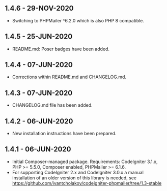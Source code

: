 1.4.6 - 29-NOV-2020
-------------------

* Switching to PHPMailer ^6.2.0 which is also PHP 8 compatible.


1.4.5 - 25-JUN-2020
-------------------

* README.md: Poser badges have been added.


1.4.4 - 07-JUN-2020
-------------------

* Corrections within README.md and CHANGELOG.md.


1.4.3 - 07-JUN-2020
-------------------

* CHANGELOG.md file has been added.


1.4.2 - 06-JUN-2020
-------------------

* New installation instructions have been prepared.


1.4.1 - 06-JUN-2020
-------------------

* Initial Composer-managed package. Requirements: CodeIgniter 3.1.x, PHP >= 5.5.0, Composer enabled, PHPMailer >= 6.1.6.
* For supporting CodeIgniter 2.x and CodeIgniter 3.0.x a manual installation of an older version of this
  library is needed, see https://github.com/ivantcholakov/codeigniter-phpmailer/tree/1.3-stable
